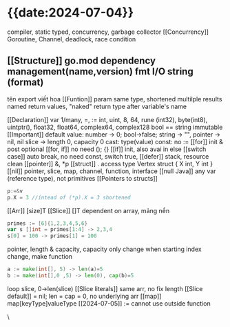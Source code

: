 # {{date:2024-07-04}}
compiler, static typed, concurrency, garbage collector 
[[Concurrency]]
Goroutine, Channel, deadlock, race condition

[[Structure]]
go.mod dependency management(name,version)
fmt I/O string (format)
--------------------------------------------------

tên export viết hoa
[[Funtion]]
param same type, shortened
multilple results
named return values, "naked" return
type after variable's name

[[Declaration]]
var 1/many, =, :=
int, uint, 8, 64, rune (int32), byte(int8), uintptr(), float32, float64, complex64, complex128
bool ==
string immutable
[[Important]]
default value: number -> 0; bool->false; string -> "", pointer -> nil, nil slice -> length 0, capacity 0
cast: type(value)
const: no :=
[[for]]
init & post optional
[[for, if]] no need (); {}
[[if]] init, also avai in else
[[switch case]] auto break, no need const, switch true,
[[defer]] stack, resource clean
[[pointer]] &, \*p
[[struct]] . access
type Vertex struct {
	X int,
	Y int
}
[[nil]] pointer, slice, map, channel, function, interface
[[null Java]] any var (reference type), not primitives
[[Pointers to structs]] 
```go
p:=&v 
p.X = 3 //íntead of (*p).X = 3 shortened
```
[[Arr]] [size]T
[[Slice]] []T 
dependent on array, mảng nền
```go
primes := [6]{1,2,3,4,5,6}
var s []int = primes[1:4] -> 2,3,4
s[0] = 100 -> primes[1] = 100
```
pointer, length & capacity, capacity only change when starting index change, make function
```go
a := make(int[], 5) -> len(a)=5
b := make(int[],0 ,5) -> len(0), cap(b)=5
```
loop slice, 0->len(slice)
[[Slice literals]] same arr, no fix length
[[Slice default]] = nil; len = cap = 0, no underlying arr
[[map]] map[keyType]valueType
[[2024-07-05]]
:= cannot use outside function


\

